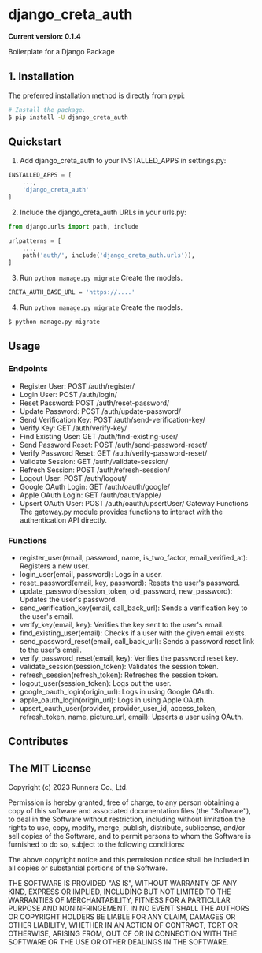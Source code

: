 # django_creta_auth

**Current version: 0.1.4**

Boilerplate for a Django Package

## 1. Installation

The preferred installation method is directly from pypi:

```bash
# Install the package.
$ pip install -U django_creta_auth
```

## Quickstart

1. Add django_creta_auth to your INSTALLED_APPS in settings.py:

```python
INSTALLED_APPS = [
    ...,
    'django_creta_auth'
]
```

2. Include the django_creta_auth URLs in your urls.py:

```python
from django.urls import path, include

urlpatterns = [
    ...,
    path('auth/', include('django_creta_auth.urls')),
]
```

3. Run ``python manage.py migrate``
   Create the models.

```bash
CRETA_AUTH_BASE_URL = 'https://....'
```

4. Run ``python manage.py migrate``
   Create the models.

```bash
$ python manage.py migrate
```

## Usage

### Endpoints

- Register User: POST /auth/register/
- Login User: POST /auth/login/
- Reset Password: POST /auth/reset-password/
- Update Password: POST /auth/update-password/
- Send Verification Key: POST /auth/send-verification-key/
- Verify Key: GET /auth/verify-key/
- Find Existing User: GET /auth/find-existing-user/
- Send Password Reset: POST /auth/send-password-reset/
- Verify Password Reset: GET /auth/verify-password-reset/
- Validate Session: GET /auth/validate-session/
- Refresh Session: POST /auth/refresh-session/
- Logout User: POST /auth/logout/
- Google OAuth Login: GET /auth/oauth/google/
- Apple OAuth Login: GET /auth/oauth/apple/
- Upsert OAuth User: POST /auth/oauth/upsertUser/
  Gateway Functions
  The gateway.py module provides functions to interact with the authentication API directly.

### Functions

- register_user(email, password, name, is_two_factor, email_verified_at): Registers a new user.
- login_user(email, password): Logs in a user.
- reset_password(email, key, password): Resets the user's password.
- update_password(session_token, old_password, new_password): Updates the user's password.
- send_verification_key(email, call_back_url): Sends a verification key to the user's email.
- verify_key(email, key): Verifies the key sent to the user's email.
- find_existing_user(email): Checks if a user with the given email exists.
- send_password_reset(email, call_back_url): Sends a password reset link to the user's email.
- verify_password_reset(email, key): Verifies the password reset key.
- validate_session(session_token): Validates the session token.
- refresh_session(refresh_token): Refreshes the session token.
- logout_user(session_token): Logs out the user.
- google_oauth_login(origin_url): Logs in using Google OAuth.
- apple_oauth_login(origin_url): Logs in using Apple OAuth.
- upsert_oauth_user(provider, provider_user_id, access_token, refresh_token, name, picture_url, email): Upserts a user
  using OAuth.

## Contributes

## The MIT License

Copyright (c) 2023 Runners Co., Ltd.

Permission is hereby granted, free of charge, to any person obtaining a copy
of this software and associated documentation files (the "Software"), to deal
in the Software without restriction, including without limitation the rights
to use, copy, modify, merge, publish, distribute, sublicense, and/or sell
copies of the Software, and to permit persons to whom the Software is
furnished to do so, subject to the following conditions:

The above copyright notice and this permission notice shall be included in all
copies or substantial portions of the Software.

THE SOFTWARE IS PROVIDED "AS IS", WITHOUT WARRANTY OF ANY KIND, EXPRESS OR
IMPLIED, INCLUDING BUT NOT LIMITED TO THE WARRANTIES OF MERCHANTABILITY,
FITNESS FOR A PARTICULAR PURPOSE AND NONINFRINGEMENT. IN NO EVENT SHALL THE
AUTHORS OR COPYRIGHT HOLDERS BE LIABLE FOR ANY CLAIM, DAMAGES OR OTHER
LIABILITY, WHETHER IN AN ACTION OF CONTRACT, TORT OR OTHERWISE, ARISING FROM,
OUT OF OR IN CONNECTION WITH THE SOFTWARE OR THE USE OR OTHER DEALINGS IN THE
SOFTWARE.
